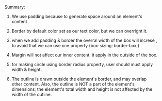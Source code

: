 Summary:

1. We use padding because to generate space around an element's content  

2. Border by default color set as our text color, but we can overright it.

3. when we add padding & border the overral width of the box will increse , to avoid that we can use one property (box-sizing: border-box;) . 

4. Margin will not affect our inner content. it apply in the outside of the box.

5. for making circle using border radius property, user should must apply width & height.

6. The outline is drawn outside the element's border, and may overlap other content. Also, the outline is NOT a part of the element's dimensions; the element's total width and height is not affected by the width of the outline.